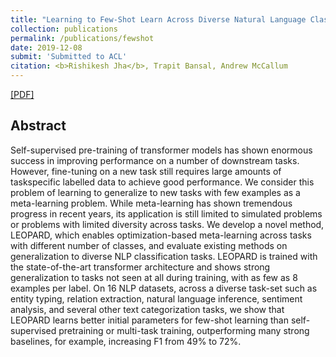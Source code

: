 ```yaml
---
title: "Learning to Few-Shot Learn Across Diverse Natural Language Classification Tasks"
collection: publications
permalink: /publications/fewshot
date: 2019-12-08
submit: 'Submitted to ACL'
citation: <b>Rishikesh Jha</b>, Trapit Bansal, Andrew McCallum
---
```

[[PDF]](https://arxiv.org/pdf/1911.03863.pdf)
## Abstract
Self-supervised pre-training of transformer models has shown enormous success in improving performance on a number of downstream tasks. However, fine-tuning on a new task still requires large amounts of taskspecific labelled data to achieve good performance. We consider this problem of learning to generalize to new tasks with few examples as a meta-learning problem. While meta-learning has shown tremendous progress in recent years, its application is still limited to simulated problems or problems with limited diversity across tasks. We develop a novel method, LEOPARD, which enables optimization-based meta-learning across tasks with different number of classes, and evaluate existing methods on generalization to diverse NLP classification tasks. LEOPARD is trained with the state-of-the-art transformer architecture and shows strong generalization to tasks not seen at all during training, with as few as 8 examples per label. On 16 NLP datasets, across a diverse task-set such as entity typing, relation extraction, natural language inference, sentiment analysis, and several other text categorization tasks, we show that LEOPARD learns better initial parameters for few-shot learning than self-supervised pretraining or multi-task training, outperforming many strong baselines, for example, increasing F1 from 49% to 72%.
